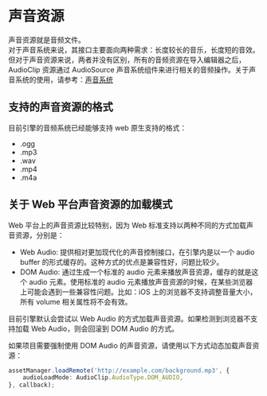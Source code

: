 # 声音资源

声音资源就是音频文件。<br>
对于声音系统来说，其接口主要面向两种需求：长度较长的音乐，长度短的音效。<br>
但对于声音资源来说，两者并没有区别，所有的音频资源在导入编辑器之后，AudioClip 资源通过 AudioSource 声音系统组件来进行相关的音频操作。关于声音系统的使用，请参考：[声音系统](../audio-system/overview.md)

## 支持的声音资源的格式

目前引擎的音频系统已经能够支持 web 原生支持的格式：
- .ogg
- .mp3
- .wav
- .mp4
- .m4a

## 关于 Web 平台声音资源的加载模式

Web 平台上的声音资源比较特别，因为 Web 标准支持以两种不同的方式加载声音资源，分别是：
- Web Audio: 提供相对更加现代化的声音控制接口，在引擎内是以一个 audio buffer 的形式缓存的。这种方式的优点是兼容性好，问题比较少。
- DOM Audio: 通过生成一个标准的 audio 元素来播放声音资源，缓存的就是这个 audio 元素。使用标准的 audio 元素播放声音资源的时候，在某些浏览器上可能会遇到一些兼容性问题。比如：iOS 上的浏览器不支持调整音量大小，所有 volume 相关属性将不会有效。

目前引擎默认会尝试以 Web Audio 的方式加载声音资源。如果检测到浏览器不支持加载 Web Audio，则会回滚到 DOM Audio 的方式。

如果项目需要强制使用 DOM Audio 的声音资源，请使用以下方式动态加载声音资源：

```typescript
assetManager.loadRemote('http://example.com/background.mp3', {
    audioLoadMode: AudioClip.AudioType.DOM_AUDIO,
}, callback);
```
